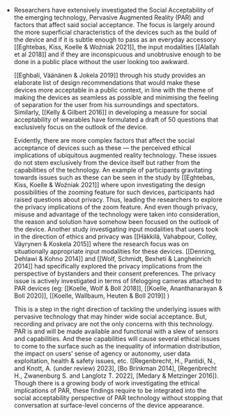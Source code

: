 - Researchers have extensively investigated the Social Acceptability of the emerging technology, Pervasive Augmented Reality (PAR) and factors that affect said social acceptance. The focus is largely around the more superficial characteristics of the devices such as the build of the device and if it is subtle enough to pass as an everyday accessory [[Eghtebas, Kiss, Koelle & Woźniak 2021]], the input modalities [[Alallah et al 2018]] and if they are inconspicuous and unobtrusive enough to be done in a public place without the user looking too awkward.
  
  [[Eghbali, Väänänen & Jokela 2019]] through his study provides an elaborate list of design recommendations that would make these devices more acceptable in a public context, in line with the theme of making the devices as seamless as possible and minimising the feeling of separation for the user from his surroundings and spectators. Similarly, [[Kelly & Gilbert 2016]] in developing a measure for social acceptability of wearables have formulated a draft of 50 questions that exclusively focus on the outlook of the device.
  
  Evidently, there are more complex factors that affect the social acceptance of devices such as these — the perceived ethical implications of ubiquitous augmented reality technology. These issues do not stem exclusively from the device itself but rather from the capabilities of the technology. An example of participants gravitating towards issues such as these can be seen in the study by [[Eghtebas, Kiss, Koelle & Woźniak 2021]] where upon investigating the design possibilities of the zooming feature for such devices, participants had raised questions about privacy. Thus, leading the researchers to explore the privacy implications of the zoom feature. And even though privacy, misuse and advantage of the technology were taken into consideration, the reason and solution have somehow been focused on the outlook of the device. Another study investigating input modalities that users took in the direction of ethics and privacy was [[Häkkilä, Vahabpour, Colley, Väyrynen & Koskela 2015]] where the research focus was on situationally appropriate input modalities for these devices. [[Denning, Dehlawi & Kohno 2014]] and [[Wolf, Schmidt, Bexheti & Langheinrich 2014]] had specifically explored the privacy implications from the perspective of bystanders and their consent preferences. The privacy issue is actively investigated in terms of lifelogging cameras attached to PAR devices (eg: [[Koelle, Wolf & Boll 2018]], [[Koelle, Ananthanarayan & Boll 2020]], [[Koelle, Wallbaum, Heuten & Boll 2019]] )
  
  This is a step in the right direction of tackling the underlying issues with pervasive technology that may hinder wide social acceptance. But, recording and privacy are not the only concerns with this technology. PAR is and will be made available and functional with a slew of sensors and capabilities. And these capabilities will cause several ethical issues to come to the surface such as the inequality of information distribution, the impact on users’ sense of agency or autonomy, user data exploitation, health & safety issues, etc. ([Regenbrecht, H., Pantidi, N., and Knott, A. (under review) 2023], [Bo Brinkman 2014], [Regenbrecht H., Zwanenburg S. and Langlotz T. 2022], [Medary & Metzinger 2016]). Though there is a growing body of work investigating the ethical implications of PAR, these findings require to be integrated into the social acceptability perspective of PAR technology without stopping that conversation at surface-level concerns of the device appearance.